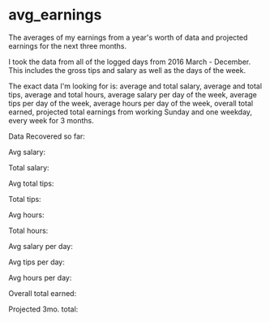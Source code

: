 # avg_earnings
The averages of my earnings from a year's worth of data and projected earnings for the next three months.

I took the data from all of the logged days from 2016 March - December.
This includes the gross tips and salary as well as the days of the week.

The exact data I'm looking for is: average and total salary, average and total tips,  average and total hours, average salary per day of the week, average tips per day of the week, average hours per day of the week, overall total earned, projected total earnings from working Sunday and one weekday, every week for 3 months.

Data Recovered so far:

Avg salary:

Total salary: 

Avg total tips:

Total tips:

Avg hours:

Total hours:

Avg salary per day:

Avg tips per day:

Avg hours per day:

Overall total earned:

Projected 3mo. total:
